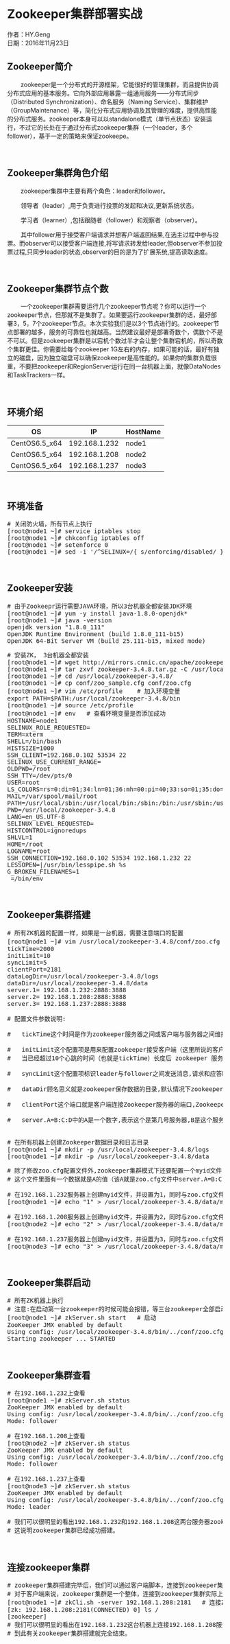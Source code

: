 # Zookeeper集群部署实战 #
作者：HY.Geng<br />
日期：2016年11月23日


## Zookeeper简介 ##

<p>&nbsp;&nbsp;&nbsp;&nbsp;&nbsp;&nbsp;&nbsp;&nbsp;zookeeper是一个分布式的开源框架，它能很好的管理集群，而且提供协调分布式应用的基本服务。它向外部应用暴露一组通用服务——分布式同步（Distributed Synchronization）、命名服务（Naming Service）、集群维护（GroupMaintenance）等，简化分布式应用协调及其管理的难度，提供高性能的分布式服务。zookeeper本身可以以standalone模式（单节点状态）安装运行，不过它的长处在于通过分布式zookeeper集群（一个leader，多个follower），基于一定的策略来保证zookeepe。</p>

<br />

## Zookeeper集群角色介绍 ##
 
<p>&nbsp;&nbsp;&nbsp;&nbsp;&nbsp;&nbsp;&nbsp;&nbsp;zookeeper集群中主要有两个角色：leader和follower。</p>
<p>&nbsp;&nbsp;&nbsp;&nbsp;&nbsp;&nbsp;&nbsp;&nbsp;领导者（leader）,用于负责进行投票的发起和决议,更新系统状态。</p>
<p>&nbsp;&nbsp;&nbsp;&nbsp;&nbsp;&nbsp;&nbsp;&nbsp;学习者（learner）,包括跟随者（follower）和观察者（observer）。</p>
<p>&nbsp;&nbsp;&nbsp;&nbsp;&nbsp;&nbsp;&nbsp;&nbsp;其中follower用于接受客户端请求并想客户端返回结果,在选主过程中参与投票。而observer可以接受客户端连接,将写请求转发给leader,但observer不参加投票过程,只同步leader的状态,observer的目的是为了扩展系统,提高读取速度。</p>

<br />

## Zookeeper集群节点个数 ##
<p>&nbsp;&nbsp;&nbsp;&nbsp;&nbsp;&nbsp;&nbsp;&nbsp;一个zookeeper集群需要运行几个zookeeper节点呢？你可以运行一个zookeeper节点，但那就不是集群了。如果要运行zookeeper集群的话，最好部署3，5，7个zookeeper节点。本次实验我们是以3个节点进行的。zookeeper节点部署的越多，服务的可靠性也就越高。当然建议最好是部署奇数个，偶数个不是不可以。但是zookeeper集群是以宕机个数过半才会让整个集群宕机的，所以奇数个集群更佳。你需要给每个zookeeper 1G左右的内存，如果可能的话，最好有独立的磁盘，因为独立磁盘可以确保zookeeper是高性能的。如果你的集群负载很重，不要把zookeeper和RegionServer运行在同一台机器上面，就像DataNodes和TaskTrackers一样。</p>

<br />

## 环境介绍 ##


| OS            | IP            | HostName      |
| ------------- |:-------------:| ------------- |
| CentOS6.5_x64 | 192.168.1.232 | node1         |
| CentOS6.5_x64 | 192.168.1.208 | node2         |
| CentOS6.5_x64 | 192.168.1.237 | node3         |

<br />

## 环境准备 ##

<pre>
# 关闭防火墙，所有节点上执行
[root@node1 ~]# service iptables stop 
[root@node1 ~]# chkconfig iptables off
[root@node1 ~]# setenforce 0
[root@node1 ~]# sed -i '/^SELINUX=/{ s/enforcing/disabled/ }' /etc/selinux/config
</pre>

<br />

## Zookeeper安装 ##

<pre>
# 由于Zookeepr运行需要JAVA环境，所以3台机器全都安装JDK环境
[root@node1 ~]# yum -y install java-1.8.0-openjdk*
[root@node1 ~]# java -version
openjdk version "1.8.0_111"
OpenJDK Runtime Environment (build 1.8.0_111-b15)
OpenJDK 64-Bit Server VM (build 25.111-b15, mixed mode)
</pre>

<pre>
# 安装ZK， 3台机器全都安装
[root@node1 ~]# wget http://mirrors.cnnic.cn/apache/zookeeper/zookeeper-3.4.8/zookeeper-3.4.8.tar.gz
[root@node1 ~]# tar zxvf zookeeper-3.4.8.tar.gz -C /usr/local/
[root@node1 ~]# cd /usr/local/zookeeper-3.4.8/
[root@node1 ~]# cp conf/zoo_sample.cfg conf/zoo.cfg
[root@node1 ~]# vim /etc/profile    # 加入环境变量
export PATH=$PATH:/usr/local/zookeeper-3.4.8/bin
[root@node1 ~]# source /etc/profile
[root@node1 ~]# env   # 查看环境变量是否添加成功
HOSTNAME=node1
SELINUX_ROLE_REQUESTED=
TERM=xterm
SHELL=/bin/bash
HISTSIZE=1000
SSH_CLIENT=192.168.0.102 53534 22
SELINUX_USE_CURRENT_RANGE=
OLDPWD=/root
SSH_TTY=/dev/pts/0
USER=root
LS_COLORS=rs=0:di=01;34:ln=01;36:mh=00:pi=40;33:so=01;35:do=01;35:bd=40;33;01:cd=40;33;01:or=40;31;01:mi=01;05;37;41:su=37;41:sg=30;43:ca=30;41:tw=30;42:ow=34;42:st=37;44:ex=01;32:*.tar=01;31:*.tgz=01;31:*.arj=01;31:*.taz=01;31:*.lzh=01;31:*.lzma=01;31:*.tlz=01;31:*.txz=01;31:*.zip=01;31:*.z=01;31:*.Z=01;31:*.dz=01;31:*.gz=01;31:*.lz=01;31:*.xz=01;31:*.bz2=01;31:*.tbz=01;31:*.tbz2=01;31:*.bz=01;31:*.tz=01;31:*.deb=01;31:*.rpm=01;31:*.jar=01;31:*.rar=01;31:*.ace=01;31:*.zoo=01;31:*.cpio=01;31:*.7z=01;31:*.rz=01;31:*.jpg=01;35:*.jpeg=01;35:*.gif=01;35:*.bmp=01;35:*.pbm=01;35:*.pgm=01;35:*.ppm=01;35:*.tga=01;35:*.xbm=01;35:*.xpm=01;35:*.tif=01;35:*.tiff=01;35:*.png=01;35:*.svg=01;35:*.svgz=01;35:*.mng=01;35:*.pcx=01;35:*.mov=01;35:*.mpg=01;35:*.mpeg=01;35:*.m2v=01;35:*.mkv=01;35:*.ogm=01;35:*.mp4=01;35:*.m4v=01;35:*.mp4v=01;35:*.vob=01;35:*.qt=01;35:*.nuv=01;35:*.wmv=01;35:*.asf=01;35:*.rm=01;35:*.rmvb=01;35:*.flc=01;35:*.avi=01;35:*.fli=01;35:*.flv=01;35:*.gl=01;35:*.dl=01;35:*.xcf=01;35:*.xwd=01;35:*.yuv=01;35:*.cgm=01;35:*.emf=01;35:*.axv=01;35:*.anx=01;35:*.ogv=01;35:*.ogx=01;35:*.aac=01;36:*.au=01;36:*.flac=01;36:*.mid=01;36:*.midi=01;36:*.mka=01;36:*.mp3=01;36:*.mpc=01;36:*.ogg=01;36:*.ra=01;36:*.wav=01;36:*.axa=01;36:*.oga=01;36:*.spx=01;36:*.xspf=01;36:
MAIL=/var/spool/mail/root
PATH=/usr/local/sbin:/usr/local/bin:/sbin:/bin:/usr/sbin:/usr/bin:/root/bin:/usr/local/zookeeper-3.4.8/bin
PWD=/usr/local/zookeeper-3.4.8
LANG=en_US.UTF-8
SELINUX_LEVEL_REQUESTED=
HISTCONTROL=ignoredups
SHLVL=1
HOME=/root
LOGNAME=root
SSH_CONNECTION=192.168.0.102 53534 192.168.1.232 22
LESSOPEN=|/usr/bin/lesspipe.sh %s
G_BROKEN_FILENAMES=1
_=/bin/env
</pre>

<br />

## Zookeeper集群搭建 ##

<pre>
# 所有ZK机器的配置一样，如果是一台机器，需要注意端口的配置
[root@node1 ~]# vim /usr/local/zookeeper-3.4.8/conf/zoo.cfg   # 修改配置文件如下
tickTime=2000
initLimit=10
syncLimit=5
clientPort=2181
dataLogDir=/usr/local/zookeeper-3.4.8/logs
dataDir=/usr/local/zookeeper-3.4.8/data
server.1= 192.168.1.232:2888:3888
server.2= 192.168.1.208:2888:3888
server.3= 192.168.1.237:2888:3888

# 配置文件参数说明:

#	tickTime这个时间是作为zookeeper服务器之间或客户端与服务器之间维持心跳的时间间隔,也就是说每个tickTime时间就会发送一个心跳。

#	initLimit这个配置项是用来配置zookeeper接受客户端（这里所说的客户端不是用户连接zookeeper服务器的客户端,而是zookeeper服务器集群中连接到leader的follower 服务器）初始化连接时最长能忍受多少个心跳时间间隔数。
#	当已经超过10个心跳的时间（也就是tickTime）长度后 zookeeper 服务器还没有收到客户端的返回信息,那么表明这个客户端连接失败。总的时间长度就是 10*2000=20秒。

#	syncLimit这个配置项标识leader与follower之间发送消息,请求和应答时间长度,最长不能超过多少个tickTime的时间长度,总的时间长度就是5*2000=10秒。

#	dataDir顾名思义就是zookeeper保存数据的目录,默认情况下zookeeper将写数据的日志文件也保存在这个目录里；

#	clientPort这个端口就是客户端连接Zookeeper服务器的端口,Zookeeper会监听这个端口接受客户端的访问请求；

#	server.A=B:C:D中的A是一个数字,表示这个是第几号服务器,B是这个服务器的IP地址，C第一个端口用来集群成员的信息交换,表示这个服务器与集群中的leader服务器交换信息的端口，D是在leader挂掉时专门用来进行选举leader所用的端口。


# 在所有机器上创建Zookeeper数据目录和日志目录
[root@node1 ~]# mkdir -p /usr/local/zookeeper-3.4.8/logs
[root@node1 ~]# mkdir -p /usr/local/zookeeper-3.4.8/data
</pre>

<pre>
# 除了修改zoo.cfg配置文件外,zookeeper集群模式下还要配置一个myid文件,这个文件需要放在dataDir目录下。
# 这个文件里面有一个数据就是A的值（该A就是zoo.cfg文件中server.A=B:C:D中的A）,在zoo.cfg文件中配置的dataDir路径中创建myid文件。

# 在192.168.1.232服务器上创建myid文件，并设置为1，同时与zoo.cfg文件里面的server.1对应，如下：
[root@node1 ~]# echo "1" > /usr/local/zookeeper-3.4.8/data/myid

# 在192.168.1.208服务器上创建myid文件，并设置为2，同时与zoo.cfg文件里面的server.2对应，如下：
[root@node2 ~]# echo "2" > /usr/local/zookeeper-3.4.8/data/myid

# 在192.168.1.237服务器上创建myid文件，并设置为3，同时与zoo.cfg文件里面的server.3对应，如下：
[root@node3 ~]# echo "3" > /usr/local/zookeeper-3.4.8/data/myid
</pre>

<br />

## Zookeeper集群启动 ##
<pre>
# 所有ZK机器上执行
# 注意:在启动第一台zookeeper的时候可能会报错，等三台zookeeper全部启动完成之后就不会报错了。
[root@node1 ~]# zkServer.sh start   # 启动
ZooKeeper JMX enabled by default
Using config: /usr/local/zookeeper-3.4.8/bin/../conf/zoo.cfg
Starting zookeeper ... STARTED
</pre>

<br />

## Zookeeper集群查看 ##

<pre>
# 在192.168.1.232上查看
[root@node1 ~]# zkServer.sh status
ZooKeeper JMX enabled by default
Using config: /usr/local/zookeeper-3.4.8/bin/../conf/zoo.cfg
Mode: follower

# 在192.168.1.208上查看
[root@node2 ~]# zkServer.sh status
ZooKeeper JMX enabled by default
Using config: /usr/local/zookeeper-3.4.8/bin/../conf/zoo.cfg
Mode: follower

# 在192.168.1.237上查看
[root@node3 ~]# zkServer.sh status
ZooKeeper JMX enabled by default
Using config: /usr/local/zookeeper-3.4.8/bin/../conf/zoo.cfg
Mode: leader

# 我们可以很明显的看出192.168.1.232和192.168.1.208这两台服务器zookeeper的状态是follow模式，192.168.1.237这台服务器zookeeper的状态是leader模式。
# 这说明zookeeper集群已经成功搭建。
</pre>

<br />

## 连接zookeeper集群 ##

<pre>
# zookeeper集群搭建完毕后，我们可以通过客户端脚本，连接到zookeeper集群上。
# 对于客户端来说，zookeeper集群是一个整体，连接到zookeeper集群实际上感觉在独享整个集群的服务，所以，你可以在任何一个结点上建立到服务集群的连接，例如：
[root@node1 ~]# zkCli.sh -server 192.168.1.208:2181   # 连接ZK集群
[zk: 192.168.1.208:2181(CONNECTED) 0] ls /
[zookeeper]
# 我们可以很明显的看出在192.168.1.232这台机器上连接192.168.1.208服务器上的zookeeper是正常的，而且当前根路径为/zookeeper。
# 到此有关zookeeper集群搭建就完全结束。
</pre>
